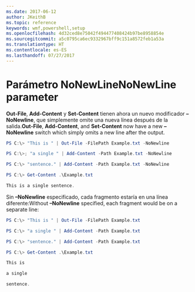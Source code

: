 ```yaml
---
ms.date: 2017-06-12
author: JKeithB
ms.topic: reference
keywords: wmf,powershell,setup
ms.openlocfilehash: 4d32ced8e75042f494477408424b97be8958854e
ms.sourcegitcommit: a5c0795ca6ec9332967bff9c151a8572feb1a53a
ms.translationtype: HT
ms.contentlocale: es-ES
ms.lasthandoff: 07/27/2017
---
```

# <a name="nonewline-parameter"></a><span data-ttu-id="9eae9-102">Parámetro NoNewLine</span><span class="sxs-lookup"><span data-stu-id="9eae9-102">NoNewLine parameter</span></span>
<span data-ttu-id="9eae9-103">**Out-File**, **Add-Content** y **Set-Content** tienen ahora un nuevo modificador **–NoNewline**, que simplemente omite una nueva línea después de la salida.</span><span class="sxs-lookup"><span data-stu-id="9eae9-103">**Out-File**, **Add-Content**, and **Set-Content** now have a new **–NoNewline** switch which simply omits a new line after the output.</span></span>
```powershell
PS C:\> "This is " | Out-File -FilePath Example.txt -NoNewline

PS C:\>; "a single " | Add-Content -Path Example.txt -NoNewline

PS C:\> "sentence." | Add-Content -Path Example.txt -NoNewline

PS C:\> Get-Content .\Example.txt

This is a single sentence.
```
<span data-ttu-id="9eae9-104">Sin **–NoNewline** especificado, cada fragmento estaría en una línea diferente:</span><span class="sxs-lookup"><span data-stu-id="9eae9-104">Without **–NoNewline** specified, each fragment would be on a separate line:</span></span>
```powershell
PS C:\> "This is " | Out-File -FilePath Example.txt

PS C:\> "a single " | Add-Content -Path Example.txt

PS C:\> "sentence." | Add-Content -Path Example.txt

PS C:\> Get-Content .\Example.txt

This is

a single

sentence.
```

